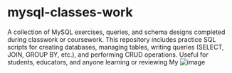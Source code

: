 # mysql-classes-work
A collection of MySQL exercises, queries, and schema designs completed during classwork or coursework. This repository includes practice SQL scripts for creating databases, managing tables, writing queries (SELECT, JOIN, GROUP BY, etc.), and performing CRUD operations. Useful for students, educators, and anyone learning or reviewing My
![image](https://github.com/user-attachments/assets/49ef42ef-5d5c-4b02-a074-5e43f6da8d62)
